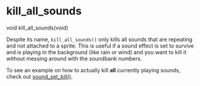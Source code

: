 # kill_all_sounds

<Prototype>void kill_all_sounds(void)</Prototype>

Despite its name, `kill_all_sounds()` only kills all sounds that are repeating and not attached to a sprite. This is useful if a sound effect is set to survive and is playing in the background (like rain or wind) and you want to kill it without messing around with the soundbank numbers.


To see an example on how to actually kill **all** currently playing sounds, check out [sound_set_kill()](./sound-set-kill.md).
